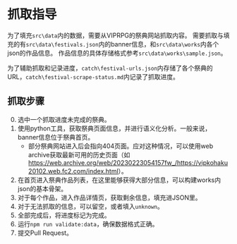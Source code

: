 # 抓取指导

为了填充`src\data`内的数据，需要从VIPRPG的祭典网站抓取内容。
需要抓取与填充的有`src\data\festivals.json`内的banner信息，和`src\data\works`内各个json的作品信息。
作品信息的具体存储格式参考`src\data\works\sample.json`。

为了辅助抓取和记录进度，`catch\festival-urls.json`内存储了各个祭典的URL，`catch\festival-scrape-status.md`内记录了抓取进度。

## 抓取步骤

0. 选中一个抓取进度未完成的祭典。
1. 使用python工具，获取祭典页面信息，并进行语义化分析。一般来说，banner信息位于祭典首页。
   - 部分祭典网站进入后会指向404页面。应对这种情况，可以使用web archive获取最新可用的历史页面（如<https://web.archive.org/web/20230223054157fw_/https://vipkohaku20102.web.fc2.com/index.html>）。
2. 在首页进入祭典作品列表，在这里能够获得大部分信息，可以构建works内json的基本骨架。
3. 对于每个作品，进入作品详情页，获取剩余信息，填充进JSON里。
4. 对于无法抓取的信息，可以留空，或者填入`unknown`。
5. 全部完成后，将进度标记为完成。
6. 运行`npm run validate:data`，确保数据格式正确。
7. 提交Pull Request。
